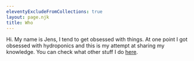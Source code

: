 ```yaml
---
eleventyExcludeFromCollections: true
layout: page.njk
title: Who
---
```


Hi. My name is Jens, I tend to get obsessed with things. At one point I got obsessed with hydroponics and this is my attempt at sharing my knowledge. You can check what other stuff I do <a href="https://jenskaalen.net">here</a>.